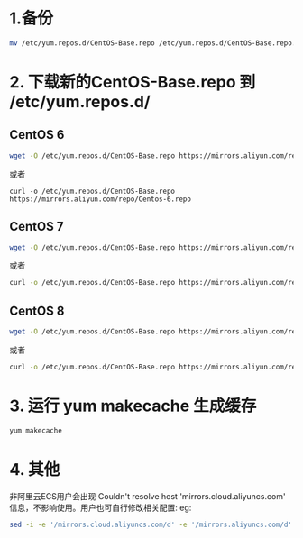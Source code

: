 # 1.备份

```bash
mv /etc/yum.repos.d/CentOS-Base.repo /etc/yum.repos.d/CentOS-Base.repo.backup
```

# 2. 下载新的CentOS-Base.repo 到 /etc/yum.repos.d/

## CentOS 6

```bash
wget -O /etc/yum.repos.d/CentOS-Base.repo https://mirrors.aliyun.com/repo/Centos-6.repo
```

或者

```
curl -o /etc/yum.repos.d/CentOS-Base.repo https://mirrors.aliyun.com/repo/Centos-6.repo
```

## CentOS 7

```bash
wget -O /etc/yum.repos.d/CentOS-Base.repo https://mirrors.aliyun.com/repo/Centos-7.repo
```

或者

```bash
curl -o /etc/yum.repos.d/CentOS-Base.repo https://mirrors.aliyun.com/repo/Centos-7.repo
```



## CentOS 8

```bash
wget -O /etc/yum.repos.d/CentOS-Base.repo https://mirrors.aliyun.com/repo/Centos-8.repo
```

或者

```bash
curl -o /etc/yum.repos.d/CentOS-Base.repo https://mirrors.aliyun.com/repo/Centos-8.repo
```

# 3. 运行 yum makecache 生成缓存

```bash
yum makecache
```



# 4. 其他

非阿里云ECS用户会出现 Couldn't resolve host 'mirrors.cloud.aliyuncs.com' 信息，不影响使用。用户也可自行修改相关配置: eg:

```bash
sed -i -e '/mirrors.cloud.aliyuncs.com/d' -e '/mirrors.aliyuncs.com/d' /etc/yum.repos.d/CentOS-Base.repo
```


